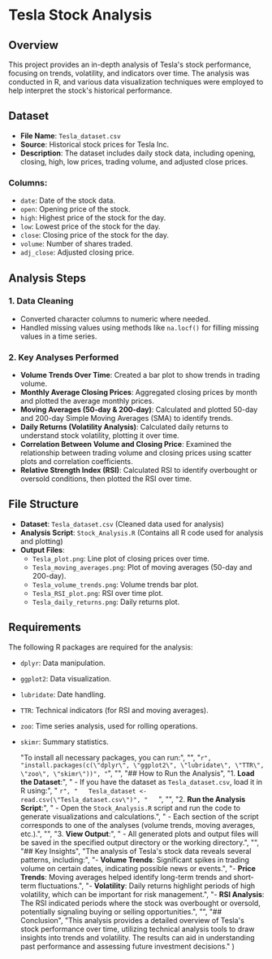 # Tesla Stock Analysis

## Overview
This project provides an in-depth analysis of Tesla's stock performance,
focusing on trends, volatility, and indicators over time. 
The analysis was conducted in R, and various data visualization techniques were 
employed to help interpret the stock's historical performance.

## Dataset
- **File Name**: `Tesla_dataset.csv`
- **Source**: Historical stock prices for Tesla Inc.
- **Description**: The dataset includes daily stock data, including opening, closing, high, low prices, trading volume, and adjusted close prices.

### Columns:
  - `date`: Date of the stock data.
  - `open`: Opening price of the stock.
  - `high`: Highest price of the stock for the day.
  - `low`: Lowest price of the stock for the day.
  - `close`: Closing price of the stock for the day.
  - `volume`: Number of shares traded.
  - `adj_close`: Adjusted closing price.

## Analysis Steps

### 1. Data Cleaning
- Converted character columns to numeric where needed.
- Handled missing values using methods like `na.locf()` for filling missing values in a time series.

### 2. Key Analyses Performed
  - **Volume Trends Over Time**: Created a bar plot to show trends in trading volume.
  - **Monthly Average Closing Prices**: Aggregated closing prices by month and plotted the average monthly prices.
  - **Moving Averages (50-day & 200-day)**: Calculated and plotted 50-day and 200-day Simple Moving Averages (SMA) to identify trends.
  - **Daily Returns (Volatility Analysis)**: Calculated daily returns to understand stock volatility, plotting it over time.
  - **Correlation Between Volume and Closing Price**: Examined the relationship between trading volume and closing prices using scatter plots and correlation coefficients.
  - **Relative Strength Index (RSI)**: Calculated RSI to identify overbought or oversold conditions, then plotted the RSI over time.

## File Structure
- **Dataset**: `Tesla_dataset.csv` (Cleaned data used for analysis)
- **Analysis Script**: `Stock_Analysis.R` (Contains all R code used for analysis and plotting)
- **Output Files**:
  - `Tesla_plot.png`: Line plot of closing prices over time.
  - `Tesla_moving_averages.png`: Plot of moving averages (50-day and 200-day).
  - `Tesla_volume_trends.png`: Volume trends bar plot.
  - `Tesla_RSI_plot.png`: RSI over time plot.
  - `Tesla_daily_returns.png`: Daily returns plot.

## Requirements
The following R packages are required for the analysis:
- `dplyr`: Data manipulation.
- `ggplot2`: Data visualization.
- `lubridate`: Date handling.
- `TTR`: Technical indicators (for RSI and moving averages).
- `zoo`: Time series analysis, used for rolling operations.
- `skimr`: Summary statistics.

  "To install all necessary packages, you can run:",
  "",
  "```r",
  "install.packages(c(\"dplyr\", \"ggplot2\", \"lubridate\", \"TTR\", \"zoo\", \"skimr\"))",
  "```",
  "",
  "## How to Run the Analysis",
  "1. **Load the Dataset**:",
  "   - If you have the dataset as `Tesla_dataset.csv`, load it in R using:",
  "   ```r",
  "   Tesla_dataset <- read.csv(\"Tesla_dataset.csv\")",
  "   ```",
  "",
  "2. **Run the Analysis Script**:",
  "   - Open the `Stock_Analysis.R` script and run the code to generate visualizations and calculations.",
  "   - Each section of the script corresponds to one of the analyses (volume trends, moving averages, etc.).",
  "",
  "3. **View Output**:",
  "   - All generated plots and output files will be saved in the specified output directory or the working directory.",
  "",
  "## Key Insights",
  "The analysis of Tesla's stock data reveals several patterns, including:",
  "- **Volume Trends**: Significant spikes in trading volume on certain dates, indicating possible news or events.",
  "- **Price Trends**: Moving averages helped identify long-term trends and short-term fluctuations.",
  "- **Volatility**: Daily returns highlight periods of high volatility, which can be important for risk management.",
  "- **RSI Analysis**: The RSI indicated periods where the stock was overbought or oversold, potentially signaling buying or selling opportunities.",
  "",
  "## Conclusion",
  "This analysis provides a detailed overview of Tesla's stock performance over time, utilizing technical analysis tools to draw insights into trends and volatility. The results can aid in understanding past performance and assessing future investment decisions."
)

